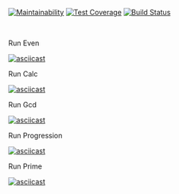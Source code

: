 [![Maintainability](https://api.codeclimate.com/v1/badges/fb188b5b1a0b0a8bf449/maintainability)](https://codeclimate.com/github/turchinskki/project-lvl1-s364/maintainability)
[![Test Coverage](https://api.codeclimate.com/v1/badges/fb188b5b1a0b0a8bf449/test_coverage)](https://codeclimate.com/github/turchinskki/project-lvl1-s364/test_coverage)
 [![Build Status](https://travis-ci.org/turchinskki/project-lvl1-s364.svg?branch=master)](https://travis-ci.org/turchinskki/project-lvl1-s364)
  
  <title>Welcome to the Brain Games!</title><br/>
  
 Run Even
 
[![asciicast](https://asciinema.org/a/Tz5w9Puao1Mq0AA3We0vfo4s6.png)](https://asciinema.org/a/Tz5w9Puao1Mq0AA3We0vfo4s6)
 
 Run Calc 
 
[![asciicast](https://asciinema.org/a/Uqh173db3CYWU4HlwquBwXy6S.png)](https://asciinema.org/a/Uqh173db3CYWU4HlwquBwXy6S)
 
 Run Gcd
 
 [![asciicast](https://asciinema.org/a/8wZSoCAQzmN0YZVo8zg9oriek.png)](https://asciinema.org/a/8wZSoCAQzmN0YZVo8zg9oriek)
 
 Run Progression
 
 [![asciicast](https://asciinema.org/a/T6JDF9P25YDfTwnIAWAjpll6A.png)](https://asciinema.org/a/T6JDF9P25YDfTwnIAWAjpll6A)

 Run Prime
 
 [![asciicast](https://asciinema.org/a/evuIlvRF4zC85lohgTzfCK7FP.png)](https://asciinema.org/a/evuIlvRF4zC85lohgTzfCK7FP)
